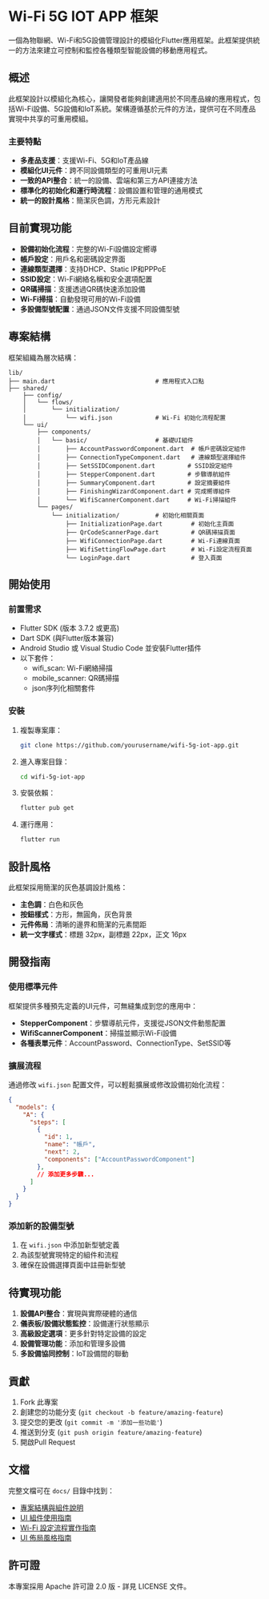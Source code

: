 # Wi-Fi 5G IOT APP 框架

一個為物聯網、Wi-Fi和5G設備管理設計的模組化Flutter應用框架。此框架提供統一的方法來建立可控制和監控各種類型智能設備的移動應用程式。

## 概述

此框架設計以模組化為核心，讓開發者能夠創建適用於不同產品線的應用程式，包括Wi-Fi設備、5G設備和IoT系統。架構遵循基於元件的方法，提供可在不同產品實現中共享的可重用模組。

### 主要特點

- **多產品支援**：支援Wi-Fi、5G和IoT產品線
- **模組化UI元件**：跨不同設備類型的可重用UI元素
- **一致的API整合**：統一的設備、雲端和第三方API連接方法
- **標準化的初始化和運行時流程**：設備設置和管理的通用模式
- **統一的設計風格**：簡潔灰色調，方形元素設計

## 目前實現功能

- **設備初始化流程**：完整的Wi-Fi設備設定嚮導
- **帳戶設定**：用戶名和密碼設定界面
- **連線類型選擇**：支持DHCP、Static IP和PPPoE
- **SSID設定**：Wi-Fi網絡名稱和安全選項配置
- **QR碼掃描**：支援透過QR碼快速添加設備
- **Wi-Fi掃描**：自動發現可用的Wi-Fi設備
- **多設備型號配置**：通過JSON文件支援不同設備型號

## 專案結構

框架組織為層次結構：

```
lib/
├── main.dart                            # 應用程式入口點
├── shared/
    ├── config/
    │   └── flows/
    │       └── initialization/
    │           └── wifi.json            # Wi-Fi 初始化流程配置
    └── ui/
        ├── components/
        │   └── basic/                   # 基礎UI組件
        │       ├── AccountPasswordComponent.dart  # 帳戶密碼設定組件
        │       ├── ConnectionTypeComponent.dart   # 連線類型選擇組件
        │       ├── SetSSIDComponent.dart         # SSID設定組件
        │       ├── StepperComponent.dart         # 步驟導航組件
        │       ├── SummaryComponent.dart         # 設定摘要組件
        │       ├── FinishingWizardComponent.dart # 完成嚮導組件
        │       └── WifiScannerComponent.dart     # Wi-Fi掃描組件
        └── pages/
            └── initialization/          # 初始化相關頁面
                ├── InitializationPage.dart        # 初始化主頁面
                ├── QrCodeScannerPage.dart         # QR碼掃描頁面
                ├── WifiConnectionPage.dart        # Wi-Fi連線頁面
                ├── WifiSettingFlowPage.dart       # Wi-Fi設定流程頁面
                └── LoginPage.dart                 # 登入頁面
```

## 開始使用

### 前置需求

- Flutter SDK (版本 3.7.2 或更高)
- Dart SDK (與Flutter版本兼容)
- Android Studio 或 Visual Studio Code 並安裝Flutter插件
- 以下套件：
   - wifi_scan: Wi-Fi網絡掃描
   - mobile_scanner: QR碼掃描
   - json序列化相關套件

### 安裝

1. 複製專案庫：
   ```bash
   git clone https://github.com/yourusername/wifi-5g-iot-app.git
   ```

2. 進入專案目錄：
   ```bash
   cd wifi-5g-iot-app
   ```

3. 安裝依賴：
   ```bash
   flutter pub get
   ```

4. 運行應用：
   ```bash
   flutter run
   ```

## 設計風格

此框架採用簡潔的灰色基調設計風格：

- **主色調**：白色和灰色
- **按鈕樣式**：方形，無圓角，灰色背景
- **元件佈局**：清晰的邊界和簡潔的元素間距
- **統一文字樣式**：標題 32px，副標題 22px，正文 16px

## 開發指南

### 使用標準元件

框架提供多種預先定義的UI元件，可無縫集成到您的應用中：

- **StepperComponent**：步驟導航元件，支援從JSON文件動態配置
- **WifiScannerComponent**：掃描並顯示Wi-Fi設備
- **各種表單元件**：AccountPassword、ConnectionType、SetSSID等

### 擴展流程

通過修改 `wifi.json` 配置文件，可以輕鬆擴展或修改設備初始化流程：

```json
{
  "models": {
    "A": {
      "steps": [
        {
          "id": 1,
          "name": "帳戶",
          "next": 2,
          "components": ["AccountPasswordComponent"]
        },
        // 添加更多步驟...
      ]
    }
  }
}
```

### 添加新的設備型號

1. 在 `wifi.json` 中添加新型號定義
2. 為該型號實現特定的組件和流程
3. 確保在設備選擇頁面中註冊新型號

## 待實現功能

1. **設備API整合**：實現與實際硬體的通信
2. **儀表板/設備狀態監控**：設備運行狀態顯示
3. **高級設定選項**：更多針對特定設備的設定
4. **設備管理功能**：添加和管理多設備
5. **多設備協同控制**：IoT設備間的聯動

## 貢獻

1. Fork 此專案
2. 創建您的功能分支 (`git checkout -b feature/amazing-feature`)
3. 提交您的更改 (`git commit -m '添加一些功能'`)
4. 推送到分支 (`git push origin feature/amazing-feature`)
5. 開啟Pull Request

## 文檔

完整文檔可在 `docs/` 目錄中找到：
- [專案結構與組件說明](./docs/01-app-structure.md)
- [UI 組件使用指南](./docs/02-ui-components-guide.md)
- [Wi-Fi 設定流程實作指南](./docs/03-wifi-setting-flow-guide.md)
- [UI 佈局風格指南](./docs/04-ui-components-design-guide.md)

## 許可證

本專案採用 Apache 許可證 2.0 版 - 詳見 LICENSE 文件。